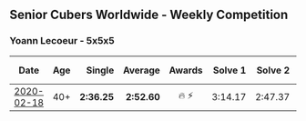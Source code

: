 ## Senior Cubers Worldwide - Weekly Competition
### Yoann Lecoeur - 5x5x5

| Date | Age | Single | Average | Awards | Solve 1 | Solve 2 | Solve 3 | Solve 4 | Solve 5 | Video |
| :--: | :--: | --: | --: | :--: | --: | --: | --: | --: | --: | :-- |
| [2020-02-18](../../results/555/2020-02-18.md) | 40+ | **2:36.25** | **2:52.60** | 🔥 ⚡ | 3:14.17 | 2:47.37 | **2:36.25** | DNS | DNS | [Link](https://www.facebook.com/events/538921670053895/permalink/541223923157003/) |


<!-- Global site tag (gtag.js) - Google Analytics -->
<script async src="https://www.googletagmanager.com/gtag/js?id=UA-86348435-3"></script>
<script>window.dataLayer = window.dataLayer || []; function gtag() {dataLayer.push(arguments);} gtag('js', new Date()); gtag('config', 'UA-86348435-3');</script>
